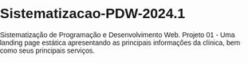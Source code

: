 # Sistematizacao-PDW-2024.1
Sistematização de Programação e Desenvolvimento Web. Projeto 01 - Uma landing page estática apresentando as principais informações da clínica, bem como seus principais serviços.

<!DOCTYPE html>
<html lang="pt-br">
<head>
    <meta charset="UTF-8">
    <meta name="viewport" content="width=device-width, initial-scale=1.0">
    <title>Clínica Asa Sul</title>
    <style>
        body {
            font-family: Arial, sans-serif;
            margin: 0;
            padding: 0;
        }

        header {
            background-color: #f0f0f0;
            padding: 20px;
            text-align: center;
        }

        .logo img {
            max-width: 150px;
        }

        nav ul {
            list-style-type: none;
            margin: 0;
            padding: 0;
        }

        nav ul li {
            display: inline;
            margin-left: 20px;
        }

        nav ul li a {
            text-decoration: none;
            color: #333;
            font-size: 18px;
        }

        nav ul li a:hover {
            color: #007bff;
        }

        section#servicos {
            padding: 50px 0;
            background-color: #fff;
            text-align: center;
        }

        .servico {
            margin-bottom: 30px;
        }

        .servico h3 {
            color: #007bff;
        }

        .servico p {
            color: #555;
        }

        section#contato {
            background-color: #f0f0f0;
            padding: 50px 0;
            text-align: center;
        }

        form {
            max-width: 600px;
            margin: 0 auto;
        }

        label, input, textarea {
            display: block;
            margin-bottom: 20px;
        }

        input, textarea {
            width: 100%;
            padding: 10px;
            border: 1px solid #ccc;
        }

        button {
            padding: 10px 20px;
            background-color: #007bff;
            color: #fff;
            border: none;
            cursor: pointer;
        }

        button:hover {
            background-color: #0056b3;
        }

        footer {
            background-color: #333;
            color: #fff;
            padding: 20px 0;
            text-align: center;
        }

        .redes-sociais a {
            color: #fff;
            margin: 0 10px;
        }

        .redes-sociais a:hover {
            color: #007bff;
        }
    </style>
</head>
<body>
    <header>
        <div class="logo">
            <img src="logo.png" alt="Clínica Asa Sul">
        </div>
        <nav>
            <ul>
                <li><a href="#servicos">Serviços</a></li>
                <li><a href="#contato">Contato</a></li>
            </ul>
        </nav>
    </header>

    <section id="servicos">
            <h2>Nossos Serviços</h2>
        <div class="servico">
            <h3><a href="#consultas" target="_blank">Consultas</a></h3>
        </div>
        <div class="servico">
            <h3><a href="exames" target="_blank">Exames</a></h3>
        </div>
        <div class="servico">
            <h3><a href="fisioterapia" target="_blank">Fisioterapia</a></h3>
        </div>
        <div class="servico">
            <h3><a href= "pediatria" target="_blank">Pediatria</a></h3>
        </div>
        <div class="servico">
            <h3><a href= "tratamento de lesões" target="_blank">Tratamento de Lesões</a></h3>
        </div>
        <div class="servico">
            <h3><a href= "cirurgias">Cirurgias</a></h3>
        </div>
        <!-- Adicione mais serviços conforme necessário -->
    </section>

    <footer>
        <div class="endereco">
            <p>Endereço: XXXX Sul, Bloco AX, Ed. XXXXXXX, Número XXX - Asa Sul, Brasília, DF</p>
        </div>
        <div class="redes-sociais">
            <a href="https://www.facebook.com/" target="_blank">Facebook</a>
            
            <a href="https://www.instagram.com/" target="_blank">Instagram</a>
        
        </div>
    </footer>
</body>
</html>
